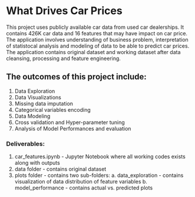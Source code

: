 # What Drives Car Prices

This project uses publicly available car data from used car dealerships. It contains 426K car data and 16 features that may have impact on car price. The application involves understanding of business problem, interpretation of statistocal analysis and modeling of data to be able to predict car prices. The application contains original dataset and working dataset after data cleansing, processing and feature engineering.

## The outcomes of this project include:
1. Data Exploration
2. Data Visualizations
3. Missing data imputation
4. Categorical variables encoding
5. Data Modeling
6. Cross validation and Hyper-parameter tuning
7. Analysis of Model Performances and evaluation

### Deliverables:
1. car_features.ipynb - Jupyter Notebook where all working codes exists along with outputs
2. data folder - contains original dataset 
3. plots folder - contains two sub-folders:
    a. data_exploration - contains visualization of data distribution of feature variables
    b. model_performance - contains actual vs. predicted plots